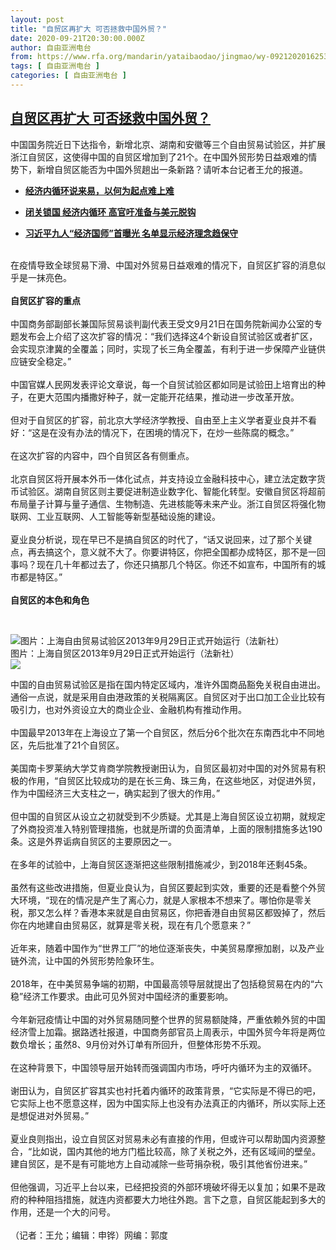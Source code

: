 ```yaml
---
layout: post
title: "自贸区再扩大 可否拯救中国外贸？"
date: 2020-09-21T20:30:00.000Z
author: 自由亚洲电台
from: https://www.rfa.org/mandarin/yataibaodao/jingmao/wy-09212020162535.html
tags: [ 自由亚洲电台 ]
categories: [ 自由亚洲电台 ]
---
```

<!--1600720200000-->
[自贸区再扩大 可否拯救中国外贸？](https://www.rfa.org/mandarin/yataibaodao/jingmao/wy-09212020162535.html)
------

<div>
<p>中国国务院近日下达指令，新增北京、湖南和安徽等三个自由贸易试验区，并扩展浙江自贸区，这使得中国的自贸区增加到了21个。在中国外贸形势日益艰难的情势下，新增自贸区能否为中国外贸趟出一条新路？请听本台记者王允的报道。</p><ul><li><b><a class="external-link" href="http://www.rfa.org/mandarin/pinglun/heqinglian/hql-07232020164455.html">经济内循环说来易，以何为起点难上难</a></b></li></ul><ul><li><b><a class="external-link" href="http://www.rfa.org/mandarin/yataibaodao/jingmao/ql1-07062020053738.html">闭关锁国 经济内循环 高官吁准备与美元脱钩</a></b></li></ul><ul><li><b><a class="external-link" href="http://www.rfa.org/mandarin/yataibaodao/jingmao/gf-08252020083055.html">习近平九人“经济国师”首曝光 名单显示经济理念趋保守</a></b></li><br/></ul><p>在疫情导致全球贸易下滑、中国对外贸易日益艰难的情况下，自贸区扩容的消息似乎是一抹亮色。<br/><b><br/>自贸区扩容的重点</b><br/><br/>中国商务部副部长兼国际贸易谈判副代表王受文9月21日在国务院新闻办公室的专题发布会上介绍了这次扩容的情况：“我们选择这4个新设自贸试验区或者扩区，会实现京津冀的全覆盖；同时，实现了长三角全覆盖，有利于进一步保障产业链供应链安全稳定。”<br/><br/>中国官媒人民网发表评论文章说，每一个自贸试验区都如同是试验田上培育出的种子，在更大范围内播撒好种子，就一定能开花结果，推动进一步改革开放。<br/><br/>但对于自贸区的扩容，前北京大学经济学教授、自由至上主义学者夏业良并不看好：“这是在没有办法的情况下，在困境的情况下，在炒一些陈腐的概念。”<br/><br/>在这次扩容的内容中，四个自贸区各有侧重点。<br/><br/>北京自贸区将开展本外币一体化试点，并支持设立金融科技中心，建立法定数字货币试验区。湖南自贸区则主要促进制造业数字化、智能化转型。安徽自贸区将超前布局量子计算与量子通信、生物制造、先进核能等未来产业。浙江自贸区将强化物联网、工业互联网、人工智能等新型基础设施的建设。<br/><br/>夏业良分析说，现在早已不是搞自贸区的时代了，“话又说回来，过了那个关键点，再去搞这个，意义就不大了。你要讲特区，你把全国都办成特区，那不是一回事吗？现在几十年都过去了，你还只搞那几个特区。你还不如宣布，中国所有的城市都是特区。”<br/><br/><b>自贸区的本色和角色</b></p><p><b></b><br/><div class="image-inline captioned" style="width:768px;"><div style="width:768px;"><img alt="图片：上海自由贸易试验区2013年9月29日正式开始运行（法新社）" src="https://www.rfa.org/mandarin/pinglun/linbaohua/lbh-10022013100416.html/035_pau890190_14.jpg" title="图片：上海自贸区2013年9月29日正式开始运行（法新社）"/></div><div class="image-caption"><span style="width:768px;">图片：上海自贸区2013年9月29日正式开始运行（法新社）</span><span class="copyright"> </span></div><div id="zoomattribute"><a class="single_image" href="/mandarin/pinglun/linbaohua/lbh-10022013100416.html/035_pau890190_14.jpg" title="图片：上海自贸区2013年9月29日正式开始运行（法新社）"><img src="/rfa_resources/graphics/icon-zoom.png"/></a></div></div></p><p>中国的自由贸易试验区是指在国内特定区域内，准许外国商品豁免关税自由进出。通俗一点说，就是采用自由港政策的关税隔离区。自贸区对于出口加工企业比较有吸引力，也对外资设立大的商业企业、金融机构有推动作用。<br/><br/>中国最早2013年在上海设立了第一个自贸区，然后分6个批次在东南西北中不同地区，先后批准了21个自贸区。<br/><br/>美国南卡罗莱纳大学艾肯商学院教授谢田认为，自贸区最初对中国的对外贸易有积极的作用，“自贸区比较成功的是在长三角、珠三角，在这些地区，对促进外贸，作为中国经济三大支柱之一，确实起到了很大的作用。”<br/><br/>但中国的自贸区从设立之初就受到不少质疑。尤其是上海自贸区设立初期，就规定了外商投资准入特别管理措施，也就是所谓的负面清单，上面的限制措施多达190条。这是外界诟病自贸区的主要原因之一。<br/><br/>在多年的试验中，上海自贸区逐渐把这些限制措施减少，到2018年还剩45条。<br/><br/>虽然有这些改进措施，但夏业良认为，自贸区要起到实效，重要的还是看整个外贸大环境，“现在的情况是产生了离心力，就是人家根本不想来了。哪怕你是零关税，那又怎么样？香港本来就是自由贸易区，你把香港自由贸易区都毁掉了，然后你在内地建自由贸易区，就算是零关税，现在有几个愿意来？”<br/><br/>近年来，随着中国作为“世界工厂”的地位逐渐丧失，中美贸易摩擦加剧，以及产业链外流，让中国的外贸形势险象环生。<br/><br/>2018年，在中美贸易争端的初期，中国最高领导层就提出了包括稳贸易在内的“六稳”经济工作要求。由此可见外贸对中国经济的重要影响。<br/><br/>今年新冠疫情让中国的对外贸易随同整个世界的贸易额陡降，严重依赖外贸的中国经济雪上加霜。据路透社报道，中国商务部官员上周表示，中国外贸今年将是两位数负增长；虽然8、9月份对外订单有所回升，但整体形势不乐观。<br/><br/>在这种背景下，中国领导层开始转而强调国内市场，呼吁内循环为主的双循环。<br/><br/>谢田认为，自贸区扩容其实也衬托着内循环的政策背景，“它实际是不得已的吧，它实际上也不愿意这样，因为中国实际上也没有办法真正的内循环，所以实际上还是想促进对外贸易。”<br/><br/>夏业良则指出，设立自贸区对贸易未必有直接的作用，但或许可以帮助国内资源整合，“比如说，国内其他的地方门槛比较高，除了关税之外，还有区域间的壁垒。建自贸区，是不是有可能地方上自动减除一些苛捐杂税，吸引其他省份进来。”<br/><br/>但他强调，习近平上台以来，已经把投资的外部环境破坏得无以复加；如果不是政府的种种阻挡措施，就连内资都要大力地往外跑。言下之意，自贸区能起到多大的作用，还是一个大的问号。<br/><br/>（记者：王允；编辑：申铧）网编：郭度<br/><br/><br/></p>
</div>

